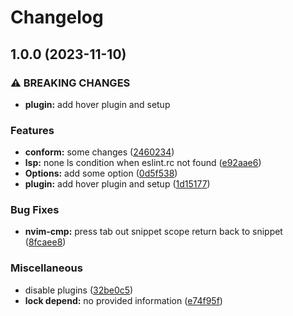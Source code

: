 # Changelog

## 1.0.0 (2023-11-10)


### ⚠ BREAKING CHANGES

* **plugin:** add hover plugin and setup

### Features

* **conform:** some changes ([2460234](https://github.com/rizkyilhampra/nvim-config/commit/24602346788a866f332a9685bc0fa2652a066cd2))
* **lsp:** none ls condition when eslint.rc not found ([e92aae6](https://github.com/rizkyilhampra/nvim-config/commit/e92aae6b35bced50fe27cd58990d4d83c17b3080))
* **Options:** add some option ([0d5f538](https://github.com/rizkyilhampra/nvim-config/commit/0d5f538c178d1fafcec30e7235f504dce3b25b61))
* **plugin:** add hover plugin and setup ([1d15177](https://github.com/rizkyilhampra/nvim-config/commit/1d1517764d846660bf9449185e6177fc1e877999))


### Bug Fixes

* **nvim-cmp:** press tab out snippet scope return back to snippet ([8fcaee8](https://github.com/rizkyilhampra/nvim-config/commit/8fcaee8f2717c581e16125cfde0ec4573728799c))


### Miscellaneous

* disable plugins ([32be0c5](https://github.com/rizkyilhampra/nvim-config/commit/32be0c5aa98f277ba302d0f9b1c704772f373701))
* **lock depend:** no provided information ([e74f95f](https://github.com/rizkyilhampra/nvim-config/commit/e74f95f2a6b9ac3dd18809fed035de59f7d683de))
